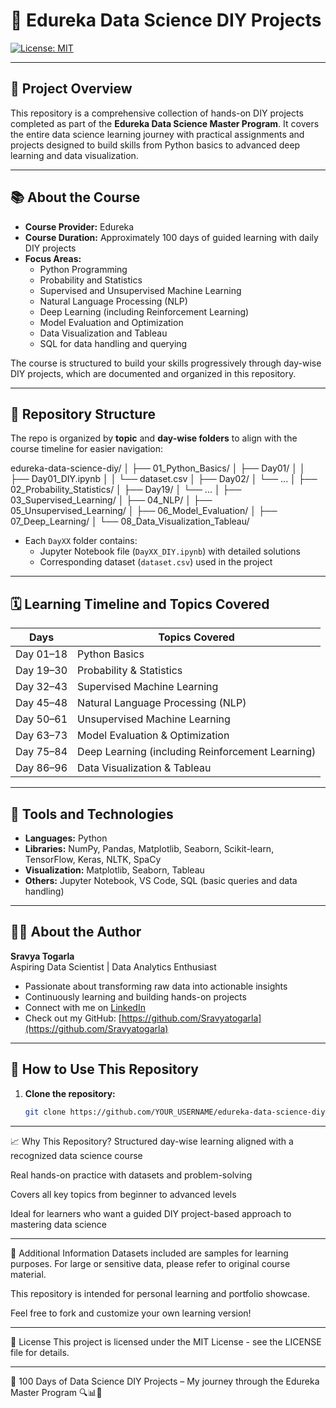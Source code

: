 # 📘 Edureka Data Science DIY Projects

[![License: MIT](https://img.shields.io/badge/License-MIT-yellow.svg)](https://opensource.org/licenses/MIT)

---

## 🚀 Project Overview

This repository is a comprehensive collection of hands-on DIY projects completed as part of the **Edureka Data Science Master Program**. It covers the entire data science learning journey with practical assignments and projects designed to build skills from Python basics to advanced deep learning and data visualization.

---

## 📚 About the Course

- **Course Provider:** Edureka  
- **Course Duration:** Approximately 100 days of guided learning with daily DIY projects  
- **Focus Areas:**  
  - Python Programming  
  - Probability and Statistics  
  - Supervised and Unsupervised Machine Learning  
  - Natural Language Processing (NLP)  
  - Deep Learning (including Reinforcement Learning)  
  - Model Evaluation and Optimization  
  - Data Visualization and Tableau  
  - SQL for data handling and querying  

The course is structured to build your skills progressively through day-wise DIY projects, which are documented and organized in this repository.

---

## 📂 Repository Structure

The repo is organized by **topic** and **day-wise folders** to align with the course timeline for easier navigation:

edureka-data-science-diy/
│
├── 01_Python_Basics/
│ ├── Day01/
│ │ ├── Day01_DIY.ipynb
│ │ └── dataset.csv
│ ├── Day02/
│ └── ...
│
├── 02_Probability_Statistics/
│ ├── Day19/
│ └── ...
│
├── 03_Supervised_Learning/
│
├── 04_NLP/
│
├── 05_Unsupervised_Learning/
│
├── 06_Model_Evaluation/
│
├── 07_Deep_Learning/
│
└── 08_Data_Visualization_Tableau/


- Each `DayXX` folder contains:  
  - Jupyter Notebook file (`DayXX_DIY.ipynb`) with detailed solutions  
  - Corresponding dataset (`dataset.csv`) used in the project

---

## 🗓️ Learning Timeline and Topics Covered

| Days        | Topics Covered                          |
|-------------|---------------------------------------|
| Day 01–18   | Python Basics                         |
| Day 19–30   | Probability & Statistics              |
| Day 32–43   | Supervised Machine Learning           |
| Day 45–48   | Natural Language Processing (NLP)    |
| Day 50–61   | Unsupervised Machine Learning         |
| Day 63–73   | Model Evaluation & Optimization       |
| Day 75–84   | Deep Learning (including Reinforcement Learning) |
| Day 86–96   | Data Visualization & Tableau          |

---

## 🧰 Tools and Technologies

- **Languages:** Python  
- **Libraries:** NumPy, Pandas, Matplotlib, Seaborn, Scikit-learn, TensorFlow, Keras, NLTK, SpaCy  
- **Visualization:** Matplotlib, Seaborn, Tableau  
- **Others:** Jupyter Notebook, VS Code, SQL (basic queries and data handling)  

---

## 👩‍💻 About the Author

**Sravya Togarla**  
Aspiring Data Scientist | Data Analytics Enthusiast  
- Passionate about transforming raw data into actionable insights  
- Continuously learning and building hands-on projects  
- Connect with me on [LinkedIn](https://www.linkedin.com/in/sravya-togarla)  
- Check out my GitHub: [https://github.com/Sravyatogarla](https://github.com/Sravyatogarla)

---

## 📖 How to Use This Repository

1. **Clone the repository:**
   ```bash
   git clone https://github.com/YOUR_USERNAME/edureka-data-science-diy.git

---
📈 Why This Repository?
Structured day-wise learning aligned with a recognized data science course

Real hands-on practice with datasets and problem-solving

Covers all key topics from beginner to advanced levels

Ideal for learners who want a guided DIY project-based approach to mastering data science

---
📢 Additional Information
Datasets included are samples for learning purposes. For large or sensitive data, please refer to original course material.

This repository is intended for personal learning and portfolio showcase.

Feel free to fork and customize your own learning version!

---
📜 License
This project is licensed under the MIT License - see the LICENSE file for details.

---
🚀 100 Days of Data Science DIY Projects – My journey through the Edureka Master Program 🔍📊🤖

